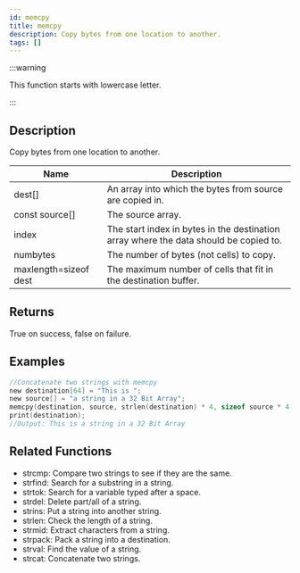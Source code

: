 ```yaml
---
id: memcpy
title: memcpy
description: Copy bytes from one location to another.
tags: []
---
```


:::warning

This function starts with lowercase letter.

:::

## Description

Copy bytes from one location to another.


| Name | Description |
|------|-------------|
|dest[] | An array into which the bytes from source are copied in.|
|const source[] | The source array.|
|index | The start index in bytes in the destination array where the data should be copied to.|
|numbytes | The number of bytes (not cells) to copy.|
|maxlength=sizeof dest | The maximum number of cells that fit in the destination buffer.|


## Returns

True on success, false on failure.


## Examples


```c
//Concatenate two strings with memcpy
new destination[64] = "This is ";
new source[] = "a string in a 32 Bit Array";
memcpy(destination, source, strlen(destination) * 4, sizeof source * 4, sizeof destination);
print(destination);
//Output: This is a string in a 32 Bit Array
```


## Related Functions


-  strcmp: Compare two strings to see if they are the same.
-  strfind: Search for a substring in a string.
-  strtok: Search for a variable typed after a space.
-  strdel: Delete part/all of a string.
-  strins: Put a string into another string.
-  strlen: Check the length of a string.
-  strmid: Extract characters from a string.
-  strpack: Pack a string into a destination.
-  strval: Find the value of a string.
-  strcat: Concatenate two strings.
